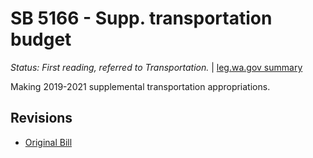 # SB 5166 - Supp. transportation budget
*Status: First reading, referred to Transportation.* | [leg.wa.gov summary](https://app.leg.wa.gov/billsummary?BillNumber=5166&Year=2021)

Making 2019-2021 supplemental transportation appropriations.

## Revisions
* [Original Bill](1/)